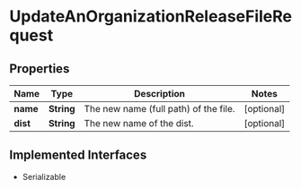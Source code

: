

# UpdateAnOrganizationReleaseFileRequest


## Properties

| Name | Type | Description | Notes |
|------------ | ------------- | ------------- | -------------|
|**name** | **String** | The new name (full path) of the file. |  [optional] |
|**dist** | **String** | The new name of the dist. |  [optional] |


## Implemented Interfaces

* Serializable


